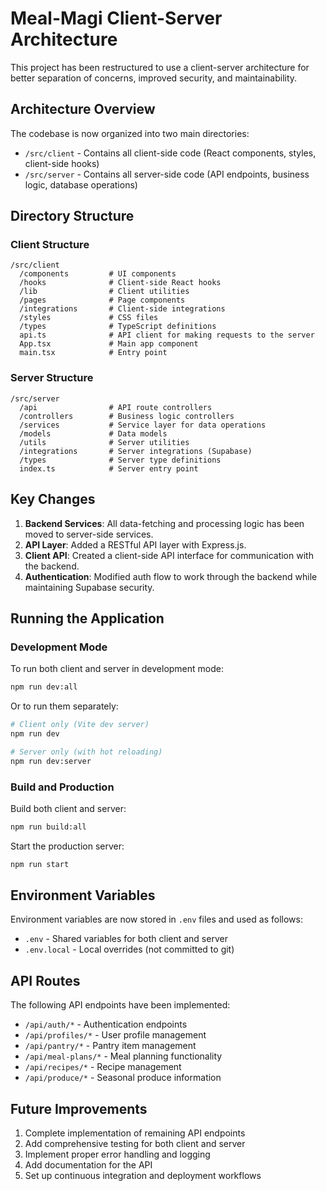 # Meal-Magi Client-Server Architecture

This project has been restructured to use a client-server architecture for better separation of concerns, improved security, and maintainability.

## Architecture Overview

The codebase is now organized into two main directories:

- `/src/client` - Contains all client-side code (React components, styles, client-side hooks)
- `/src/server` - Contains all server-side code (API endpoints, business logic, database operations)

## Directory Structure

### Client Structure

```
/src/client
  /components         # UI components
  /hooks              # Client-side React hooks
  /lib                # Client utilities
  /pages              # Page components
  /integrations       # Client-side integrations
  /styles             # CSS files
  /types              # TypeScript definitions
  api.ts              # API client for making requests to the server
  App.tsx             # Main app component
  main.tsx            # Entry point
```

### Server Structure

```
/src/server
  /api                # API route controllers
  /controllers        # Business logic controllers
  /services           # Service layer for data operations
  /models             # Data models
  /utils              # Server utilities
  /integrations       # Server integrations (Supabase)
  /types              # Server type definitions
  index.ts            # Server entry point
```

## Key Changes

1. **Backend Services**: All data-fetching and processing logic has been moved to server-side services.
2. **API Layer**: Added a RESTful API layer with Express.js.
3. **Client API**: Created a client-side API interface for communication with the backend.
4. **Authentication**: Modified auth flow to work through the backend while maintaining Supabase security.

## Running the Application

### Development Mode

To run both client and server in development mode:

```bash
npm run dev:all
```

Or to run them separately:

```bash
# Client only (Vite dev server)
npm run dev

# Server only (with hot reloading)
npm run dev:server
```

### Build and Production

Build both client and server:

```bash
npm run build:all
```

Start the production server:

```bash
npm run start
```

## Environment Variables

Environment variables are now stored in `.env` files and used as follows:

- `.env` - Shared variables for both client and server
- `.env.local` - Local overrides (not committed to git)

## API Routes

The following API endpoints have been implemented:

- `/api/auth/*` - Authentication endpoints
- `/api/profiles/*` - User profile management
- `/api/pantry/*` - Pantry item management
- `/api/meal-plans/*` - Meal planning functionality
- `/api/recipes/*` - Recipe management
- `/api/produce/*` - Seasonal produce information

## Future Improvements

1. Complete implementation of remaining API endpoints
2. Add comprehensive testing for both client and server
3. Implement proper error handling and logging
4. Add documentation for the API
5. Set up continuous integration and deployment workflows